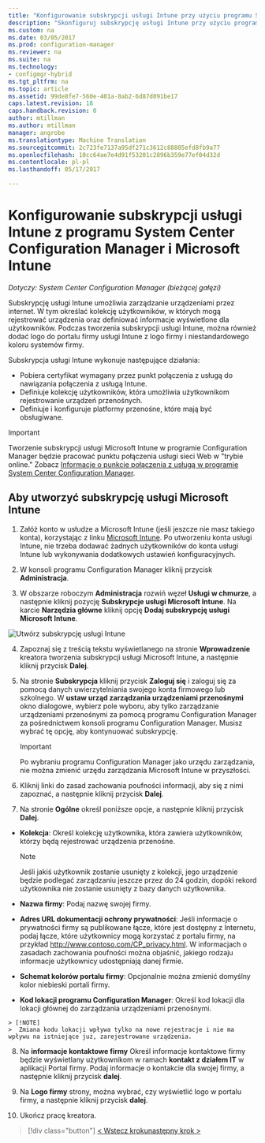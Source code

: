 ```yaml
---
title: "Konfigurowanie subskrypcji usługi Intune przy użyciu programu System Center Configuration Manager | Dokumentacja firmy Microsoft"
description: "Skonfiguruj subskrypcję usługi Intune przy użyciu programu System Center Configuration Manager."
ms.custom: na
ms.date: 03/05/2017
ms.prod: configuration-manager
ms.reviewer: na
ms.suite: na
ms.technology:
- configmgr-hybrid
ms.tgt_pltfrm: na
ms.topic: article
ms.assetid: 99de8fe7-560e-401a-8ab2-6d87d091be17
caps.latest.revision: 18
caps.handback.revision: 0
author: mtillman
ms.author: mtillman
manager: angrobe
ms.translationtype: Machine Translation
ms.sourcegitcommit: 2c723fe7137a95df271c3612c88805efd8fb9a77
ms.openlocfilehash: 10cc64ae7e4d91f53201c2896b359e77ef04d32d
ms.contentlocale: pl-pl
ms.lasthandoff: 05/17/2017

---
```

# <a name="configure-your-intune-subscription-with-system-center-configuration-manager-and-microsoft-intune"></a>Konfigurowanie subskrypcji usługi Intune z programu System Center Configuration Manager i Microsoft Intune

*Dotyczy: System Center Configuration Manager (bieżącej gałęzi)*

Subskrypcję usługi Intune umożliwia zarządzanie urządzeniami przez internet. W tym określać kolekcję użytkowników, w których mogą rejestrować urządzenia oraz definiować informacje wyświetlone dla użytkowników. Podczas tworzenia subskrypcji usługi Intune, można również dodać logo do portalu firmy usługi Intune z logo firmy i niestandardowego koloru systemów firmy.

Subskrypcja usługi Intune wykonuje następujące działania:

-   Pobiera certyfikat wymagany przez punkt połączenia z usługą do nawiązania połączenia z usługą Intune.
-   Definiuje kolekcję użytkowników, która umożliwia użytkownikom rejestrowanie urządzeń przenośnych.
-   Definiuje i konfiguruje platformy przenośne, które mają być obsługiwane.

> [!IMPORTANT]
>  Tworzenie subskrypcji usługi Microsoft Intune w programie Configuration Manager będzie pracować punktu połączenia usługi sieci Web w "trybie online." Zobacz [Informacje o punkcie połączenia z usługą w programie System Center Configuration Manager](../../core/servers/deploy/configure/about-the-service-connection-point.md).

## <a name="to-create-the-microsoft-intune-subscription"></a>Aby utworzyć subskrypcję usługi Microsoft Intune

1.  Załóż konto w usłudze a Microsoft Intune (jeśli jeszcze nie masz takiego konta), korzystając z linku [Microsoft Intune](http://go.microsoft.com/fwlink/?LinkID=258216).  Po utworzeniu konta usługi Intune, nie trzeba dodawać żadnych użytkowników do konta usługi Intune lub wykonywania dodatkowych ustawień konfiguracyjnych.

2.  W konsoli programu Configuration Manager kliknij przycisk **Administracja**.

3.  W obszarze roboczym **Administracja** rozwiń węzeł **Usługi w chmurze**, a następnie kliknij pozycję **Subskrypcje usługi Microsoft Intune**. Na karcie **Narzędzia główne** kliknij opcję **Dodaj subskrypcję usługi Microsoft Intune**.

![Utwórz subskrypcję usługi Intune](../media/mdm-set-intune.png)

4.  Zapoznaj się z treścią tekstu wyświetlanego na stronie **Wprowadzenie** kreatora tworzenia subskrypcji usługi Microsoft Intune, a następnie kliknij przycisk **Dalej**.

5.  Na stronie **Subskrypcja** kliknij przycisk **Zaloguj się** i zaloguj się za pomocą danych uwierzytelniania swojego konta firmowego lub szkolnego. W **ustaw urząd zarządzania urządzeniami przenośnymi** okno dialogowe, wybierz pole wyboru, aby tylko zarządzanie urządzeniami przenośnymi za pomocą programu Configuration Manager za pośrednictwem konsoli programu Configuration Manager. Musisz wybrać tę opcję, aby kontynuować subskrypcję.

    > [!IMPORTANT]
    >  Po wybraniu programu Configuration Manager jako urzędu zarządzania, nie można zmienić urzędu zarządzania Microsoft Intune w przyszłości.

6.  Kliknij linki do zasad zachowania poufności informacji, aby się z nimi zapoznać, a następnie kliknij przycisk **Dalej**.

7.  Na stronie **Ogólne** określ poniższe opcje, a następnie kliknij przycisk **Dalej**.

  -   **Kolekcja**: Określ kolekcję użytkownika, która zawiera użytkowników, którzy będą rejestrować urządzenia przenośne.

      > [!NOTE]
      >  Jeśli jakiś użytkownik zostanie usunięty z kolekcji, jego urządzenie będzie podlegać zarządzaniu jeszcze przez do 24 godzin, dopóki rekord użytkownika nie zostanie usunięty z bazy danych użytkownika.

  -   **Nazwa firmy**: Podaj nazwę swojej firmy.

  -   **Adres URL dokumentacji ochrony prywatności**: Jeśli informacje o prywatności firmy są publikowane łącze, które jest dostępny z Internetu, podaj łącze, które użytkownicy mogą korzystać z portalu firmy, na przykład http://www.contoso.com/CP_privacy.html. W informacjach o zasadach zachowania poufności można objaśnić, jakiego rodzaju informacje użytkownicy udostępniają danej firmie.

  -   **Schemat kolorów portalu firmy**: Opcjonalnie można zmienić domyślny kolor niebieski portali firmy.

  -   **Kod lokacji programu Configuration Manager**: Określ kod lokacji dla lokacji głównej do zarządzania urządzeniami przenośnymi.

    > [!NOTE]
    >  Zmiana kodu lokacji wpływa tylko na nowe rejestracje i nie ma wpływu na istniejące już, zarejestrowane urządzenia.

8.  Na **informacje kontaktowe firmy** Określ informacje kontaktowe firmy będzie wyświetlany użytkownikom w ramach **kontakt z działem IT** w aplikacji Portal firmy. Podaj informacje o kontakcie dla swojej firmy, a następnie kliknij przycisk **dalej**.

9. Na **Logo firmy** strony, można wybrać, czy wyświetlić logo w portalu firmy, a następnie kliknij przycisk **dalej**.

10. Ukończ pracę kreatora.

> [!div class="button"]
[< Wstecz kroku](confirm-dns.md)[następny krok >  ](terms-and-conditions.md)

